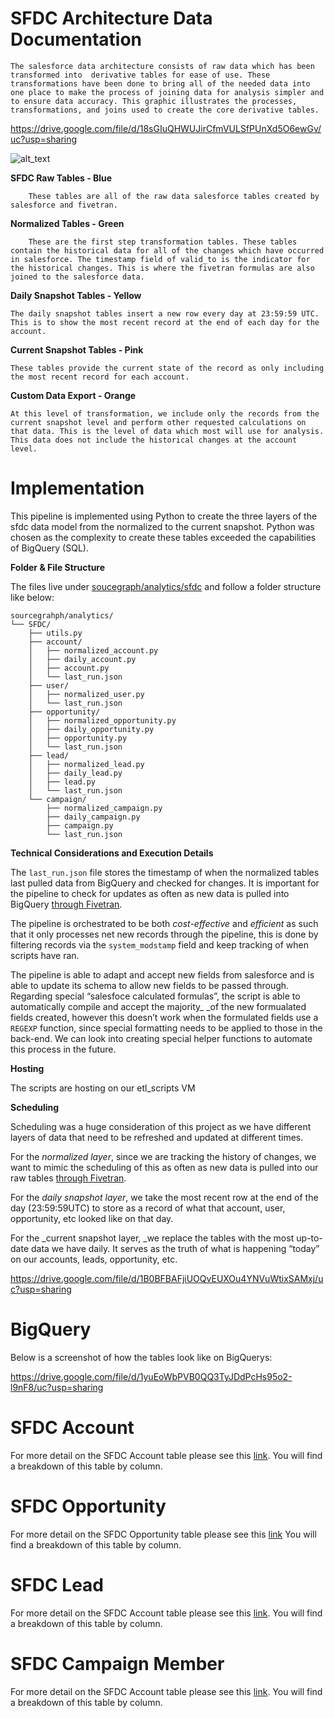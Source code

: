 
# **SFDC Architecture Data Documentation** 

	The salesforce data architecture consists of raw data which has been transformed into  derivative tables for ease of use. These transformations have been done to bring all of the needed data into one place to make the process of joining data for analysis simpler and to ensure data accuracy. This graphic illustrates the processes, transformations, and joins used to create the core derivative tables. 




<https://drive.google.com/file/d/18sGIuQHWUJirCfmVULSfPUnXd5O6ewGv/uc?usp=sharing>


![alt_text](images/image1.png "image_tooltip")



**SFDC Raw Tables - Blue** 


		These tables are all of the raw data salesforce tables created by salesforce and fivetran. 


**Normalized Tables - Green** 


		These are the first step transformation tables. These tables contain the historical data for all of the changes which have occurred in salesforce. The timestamp field of valid_to is the indicator for the historical changes. This is where the fivetran formulas are also joined to the salesforce data. 


**Daily Snapshot Tables - Yellow**


 	The daily snapshot tables insert a new row every day at 23:59:59 UTC. This is to show the most recent record at the end of each day for the account. 


**Current Snapshot Tables - Pink** 


	These tables provide the current state of the record as only including the most recent record for each account. 


**Custom Data Export - Orange** 


 	At this level of transformation, we include only the records from the current snapshot level and perform other requested calculations on that data. This is the level of data which most will use for analysis. This data does not include the historical changes at the account level.  


# **Implementation**

This pipeline is implemented using Python to create the three layers of the sfdc data model from the normalized to the current snapshot. Python was chosen as the complexity to create these tables exceeded the capabilities of BigQuery (SQL). 


**Folder & File Structure**

The files live under [soucegraph/analytics/sfdc](https://github.com/sourcegraph/analytics/pull/561) and follow a folder structure like below:


```
sourcegrahph/analytics/
└── SFDC/
    ├── utils.py
    ├── account/
    │   ├── normalized_account.py
    │   ├── daily_account.py
    │   ├── account.py
    │   └── last_run.json
    ├── user/
    │   ├── normalized_user.py
    │   └── last_run.json
    ├── opportunity/
    │   ├── normalized_opportunity.py
    │   ├── daily_opportunity.py
    │   ├── opportunity.py
    │   └── last_run.json
    ├── lead/
    │   ├── normalized_lead.py
    │   ├── daily_lead.py
    │   ├── lead.py
    │   └── last_run.json
    └── campaign/
        ├── normalized_campaign.py
        ├── daily_campaign.py
        ├── campaign.py
        └── last_run.json
```



**Technical Considerations and Execution Details**

The ``last_run.json`` file stores the timestamp of when the normalized tables last pulled data from BigQuery and checked for changes. It is important for the pipeline to check for updates as often as new data is pulled into BigQuery [through Fivetran](https://fivetran.com/dashboard/connectors/salesforce/salesforce_data/setup?requiredGroup=august_stressing).  

The pipeline is orchestrated to be both _cost-effective_ and _efficient_ as such that it only processes net new records through the pipeline, this is done by filtering records via the ``system_modstamp`` field and keep tracking of when scripts have ran.

The pipeline is able to adapt and accept new fields from salesforce and is able to update its schema to allow new fields to be passed through. Regarding special “salesfoce calculated formulas”, the script is able to automatically compile and accept the majority_ _of the new formualated fields created, however this doesn’t work when the formulated fields use a` REGEXP` function, since special formatting needs to be applied to those in the back-end. We can look into creating special helper functions to automate this process in the future.


**Hosting**

The scripts are hosting on our etl_scripts VM


**Scheduling**

Scheduling was a huge consideration of this project as we have different layers of data that need to be refreshed and updated at different times. 

For the _normalized layer_, since we are tracking the history of changes, we want to mimic the scheduling of this as often as new data is pulled into our raw tables [through Fivetran](https://fivetran.com/dashboard/connectors/salesforce/salesforce_data/setup?requiredGroup=august_stressing).

For the _daily snapshot layer_, we take the most recent row at the end of the day (23:59:59UTC) to store as a record of what that account, user, opportunity, etc looked like on that day.

For the _current snapshot layer, _we replace the tables with the most up-to-date data we have daily. It serves as the truth of what is happening “today” on our accounts, leads, opportunity, etc.



<https://drive.google.com/file/d/1B0BFBAFjiUOQvEUXOu4YNVuWtixSAMxj/uc?usp=sharing>


# **BigQuery**

Below is a screenshot of how the tables look like on BigQuerys:


<https://drive.google.com/file/d/1yuEoWbPVB0QQ3TyJDdPcHs95o2-l9nF8/uc?usp=sharing>


# **SFDC Account** 

For more detail on the SFDC Account table please see this [link](https://docs.google.com/spreadsheets/d/1Yc602GUEKjEwReZgdnaSZ_62crnc7EZIIE2-7qLZMns/edit#gid=0). You will find a breakdown of this table by column.


# **SFDC Opportunity** 

For more detail on the SFDC Opportunity table please see this [link](https://docs.google.com/spreadsheets/d/1Yc602GUEKjEwReZgdnaSZ_62crnc7EZIIE2-7qLZMns/edit#gid=1417098663) You will find a breakdown of this table by column.


# **SFDC Lead** 

For more detail on the SFDC Account table please see this [link](https://docs.google.com/spreadsheets/d/1Yc602GUEKjEwReZgdnaSZ_62crnc7EZIIE2-7qLZMns/edit#gid=1954937052). You will find a breakdown of this table by column.


# **SFDC Campaign Member** 

For more detail on the SFDC Account table please see this [link](https://docs.google.com/spreadsheets/d/1Yc602GUEKjEwReZgdnaSZ_62crnc7EZIIE2-7qLZMns/edit#gid=1385430871). You will find a breakdown of this table by column.
